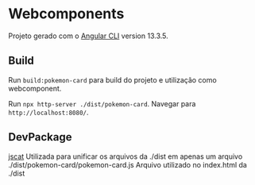 # Webcomponents

Projeto gerado com o [Angular CLI](https://github.com/angular/angular-cli) version 13.3.5.

## Build

Run `build:pokemon-card` para build do projeto e utilização como webcomponent.

Run `npx http-server ./dist/pokemon-card`. Navegar para `http://localhost:8080/`.

## DevPackage

[jscat](https://www.npmjs.com/package/jscat)
Utilizada para unificar os arquivos da ./dist em apenas um arquivo ./dist/pokemon-card/pokemon-card.js
Arquivo utilizado no index.html da ./dist
